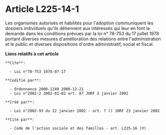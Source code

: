 # Article L225-14-1

Les organismes autorisés et habilités pour l'adoption communiquent les dossiers individuels qu'ils détiennent aux intéressés
qui leur en font la demande dans les conditions prévues par la loi n° 78-753 du 17 juillet 1978 portant diverses mesures
d'amélioration des relations entre l'administration et le public et diverses dispositions d'ordre administratif, social et
fiscal.

**Liens relatifs à cet article**

	**Cite**:

	  - Loi n°78-753 1978-07-17

	**Codifié par**:

	  - Ordonnance 2000-1249 2000-12-21
	  - Loi n°2002-2 2002-01-02 art. 87 JORF 3 janvier 2002

	**Créé par**:

	  - Loi n°2002-93 du 22 janvier 2002 - art. 7 () JORF 23 janvier 2002

	**Cité par**:

	  - Code de l'action sociale et des familles - art. L225-16 (V)
